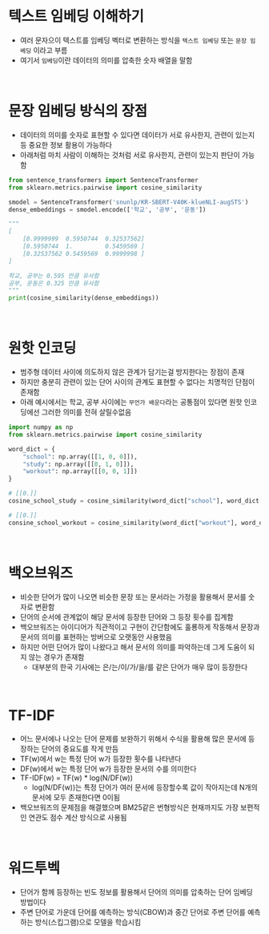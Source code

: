 # 텍스트 임베딩 이해하기
- 여러 문자으이 텍스트를 임베딩 벡터로 변환하는 방식을 `텍스트 임베딩` 또는 `문장 임베딩` 이라고 부름
- 여기서 `임베딩`이란 데이터의 의미를 압축한 숫자 배열을 말함

<br>

# 문장 임베딩 방식의 장점
- 데이터의 의미를 숫자로 표현할 수 있다면 데이터가 서로 유사한지, 관련이 있는지 등 중요한 정보 활용이 가능하다
- 아래처럼 마치 사람이 이해하는 것처럼 서로 유사한지, 관련이 있는지 판단이 가능함
```python
from sentence_transformers import SentenceTransformer
from sklearn.metrics.pairwise import cosine_similarity

smodel = SentenceTransformer('snunlp/KR-SBERT-V40K-klueNLI-augSTS')
dense_embeddings = smodel.encode(['학교', '공부', '운동'])

"""
[
    [0.9999999  0.5950744  0.32537562]
    [0.5950744  1.         0.5459569 ]
    [0.32537562 0.5459569  0.9999998 ]
]

학교, 공부는 0.595 만큼 유사함
공부, 운동은 0.325 만큼 유사함
"""
print(cosine_similarity(dense_embeddings))
```

<br>

# 원핫 인코딩
- 범주형 데이터 사이에 의도하지 않은 관계가 담기는걸 방지한다는 장점이 존재
- 하지만 충분히 관련이 있는 단어 사이의 관계도 표현할 수 없다는 치명적인 단점이 존재함
- 아래 예시에서는 학교, 공부 사이에는 `무언가 배운다`라는 공통점이 있다면 원핫 인코딩에선 그러한 의미를 전혀 살릴수없음

```python
import numpy as np
from sklearn.metrics.pairwise import cosine_similarity

word_dict = {
    "school": np.array([[1, 0, 0]]),
    "study": np.array([[0, 1, 0]]),
    "workout": np.array([[0, 0, 1]])
}

# [[0.]]
cosine_school_study = cosine_similarity(word_dict["school"], word_dict["study"])

# [[0.]]
consine_school_workout = cosine_similarity(word_dict["workout"], word_dict["study"])
```

<br>

# 백오브워즈
- 비슷한 단어가 많이 나오면 비슷한 문장 또는 문서라는 가정을 활용해서 문서를 숫자로 변환함
- 단어의 순서에 관계없이 해당 문서에 등장한 단어와 그 등장 횟수를 집계함
- 백오브워즈는 아이디어가 직관적이고 구현이 간단함에도 훌룡하게 작동해서 문장과 문서의 의미를 표현하는 방버으로 오랫동안 사용했음
- 하지만 어떤 단어가 많이 나왔다고 해서 문서의 의미를 파악하는데 그게 도움이 되지 않는 경우가 존재함
  - 대부분의 한국 기사에는 은/는/이/가/을/를 같은 단어가 매우 많이 등장한다

<br>

# TF-IDF
- 어느 문서에나 나오는 단어 문제를 보완하기 위해서 수식을 활용해 많은 문서에 등장하는 단어의 중요도를 작게 만듬
- TF(w)에서 w는 특정 단어 w가 등장한 횟수를 나타낸다
- DF(w)에서 w는 특정 단어 w가 등장한 문서의 수를 의미한다
- TF-IDF(w) = TF(w) * log(N/DF(w))
  - log(N/DF(w))는 특정 단어가 여러 문서에 등장할수록 값이 작아지는데 N개의 문서에 모두 존재한다면 0이됨
- 백오브워즈의 문제점을 해결했으며 BM25같은 번형방식은 현재까지도 가장 보편적인 연관도 점수 계산 방식으로 사용됨

<br>

# 워드투벡
- 단어가 함께 등장하는 빈도 정보를 활용해서 단어의 의미를 압축하는 단어 임베딩 방법이다
- 주변 단어로 가운데 단어를 예측하는 방식(CBOW)과 중간 단어로 주변 단어를 예측하는 방식(스킵그램)으로 모델을 학습시킴



























